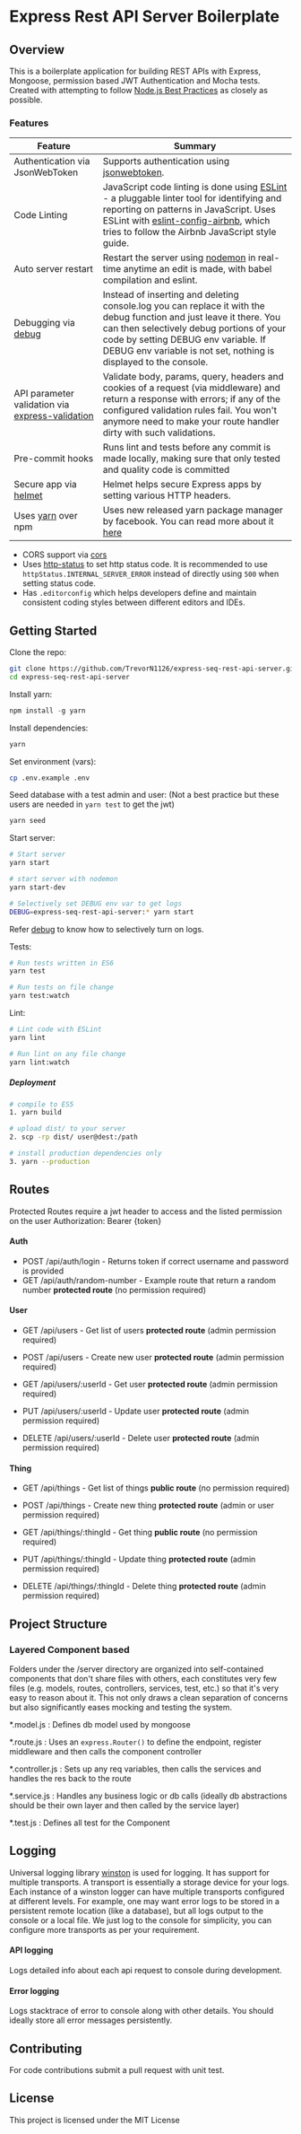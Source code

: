 # Express Rest API Server Boilerplate
## Overview

This is a boilerplate application for building REST APIs with Express, Mongoose, permission based JWT Authentication and Mocha tests.
Created with attempting to follow [Node.js Best Practices](https://github.com/goldbergyoni/nodebestpractices) as closely as possible.

### Features

| Feature                                | Summary                                                                                                                                                                                                                                                     |
|----------------------------------------|-------------------------------------------------------------------------------------------------------------------------------------------------------------------------------------------------------------------------------------------------------------|
| Authentication via JsonWebToken                  	 	 | Supports authentication using [jsonwebtoken](https://www.npmjs.com/package/jsonwebtoken).  |
| Code Linting               			 | JavaScript code linting is done using [ESLint](http://eslint.org) - a pluggable linter tool for identifying and reporting on patterns in JavaScript. Uses ESLint with [eslint-config-airbnb](https://github.com/airbnb/javascript/tree/master/packages/eslint-config-airbnb), which tries to follow the Airbnb JavaScript style guide.                                                                                                |
| Auto server restart                  	 | Restart the server using [nodemon](https://github.com/remy/nodemon) in real-time anytime an edit is made, with babel compilation and eslint.                                                                                                                                                                            |
| Debugging via [debug](https://www.npmjs.com/package/debug)           | Instead of inserting and deleting console.log you can replace it with the debug function and just leave it there. You can then selectively debug portions of your code by setting DEBUG env variable. If DEBUG env variable is not set, nothing is displayed to the console.                       |
| API parameter validation via [express-validation](https://www.npmjs.com/package/express-validation)           | Validate body, params, query, headers and cookies of a request (via middleware) and return a response with errors; if any of the configured validation rules fail. You won't anymore need to make your route handler dirty with such validations. |
| Pre-commit hooks           | Runs lint and tests before any commit is made locally, making sure that only tested and quality code is committed
| Secure app via [helmet](https://github.com/helmetjs/helmet)           | Helmet helps secure Express apps by setting various HTTP headers. |
| Uses [yarn](https://yarnpkg.com) over npm            | Uses new released yarn package manager by facebook. You can read more about it [here](https://code.facebook.com/posts/1840075619545360) |

- CORS support via [cors](https://github.com/expressjs/cors)
- Uses [http-status](https://www.npmjs.com/package/http-status) to set http status code. It is recommended to use `httpStatus.INTERNAL_SERVER_ERROR` instead of directly using `500` when setting status code.
- Has `.editorconfig` which helps developers define and maintain consistent coding styles between different editors and IDEs.

## Getting Started

Clone the repo:
```sh
git clone https://github.com/TrevorN1126/express-seq-rest-api-server.git
cd express-seq-rest-api-server
```

Install yarn:
```js
npm install -g yarn
```

Install dependencies:
```sh
yarn
```

Set environment (vars):
```sh
cp .env.example .env
```

Seed database with a test admin and user:
(Not a best practice but these users are needed in `yarn test` to get the jwt)
```sh
yarn seed
```

Start server:
```sh
# Start server
yarn start

# start server with nodemon
yarn start-dev

# Selectively set DEBUG env var to get logs
DEBUG=express-seq-rest-api-server:* yarn start
```
Refer [debug](https://www.npmjs.com/package/debug) to know how to selectively turn on logs.


Tests:
```sh
# Run tests written in ES6
yarn test

# Run tests on file change
yarn test:watch

```

Lint:
```sh
# Lint code with ESLint
yarn lint

# Run lint on any file change
yarn lint:watch
```

##### Deployment

```sh
# compile to ES5
1. yarn build

# upload dist/ to your server
2. scp -rp dist/ user@dest:/path

# install production dependencies only
3. yarn --production

```
## Routes
Protected Routes require a jwt header to access and the listed permission on the user
Authorization: Bearer {token}

#### Auth
* POST /api/auth/login - Returns token if correct username and password is provided
* GET /api/auth/random-number - Example route that return a random number **protected route** (no permission required)

#### User
* GET /api/users - Get list of users **protected route** (admin permission required)
* POST /api/users - Create new user **protected route** (admin permission required)

* GET /api/users/:userId - Get user **protected route** (admin permission required)
* PUT /api/users/:userId - Update user **protected route** (admin permission required)
* DELETE /api/users/:userId - Delete user **protected route** (admin permission required)

#### Thing
* GET /api/things - Get list of things **public route** (no permission required)
* POST /api/things - Create new thing **protected route** (admin or user permission required)

* GET /api/things/:thingId - Get thing **public route** (no permission required)
* PUT /api/things/:thingId - Update thing **protected route** (admin permission required)
* DELETE /api/things/:thingId - Delete thing **protected route** (admin permission required)

## Project Structure

### Layered Component based

Folders under the /server directory are organized into self-contained components that don't share files with others, each constitutes very few files (e.g. models, routes, controllers, services, test, etc.) so that it's very easy to reason about it. This not only draws a clean separation of concerns but also significantly eases mocking and testing the system.

\*.model.js
: Defines db model used by mongoose

\*.route.js
: Uses an `express.Router()` to define the endpoint, register middleware and then calls the component controller

\*.controller.js
: Sets up any req variables, then calls the services and handles the res back to the route

\*.service.js
: Handles any business logic or db calls
(ideally db abstractions should be their own layer and then called by the service layer)

\*.test.js
: Defines all test for the Component


## Logging

Universal logging library [winston](https://www.npmjs.com/package/winston) is used for logging. It has support for multiple transports.  A transport is essentially a storage device for your logs. Each instance of a winston logger can have multiple transports configured at different levels. For example, one may want error logs to be stored in a persistent remote location (like a database), but all logs output to the console or a local file. We just log to the console for simplicity, you can configure more transports as per your requirement.

#### API logging
Logs detailed info about each api request to console during development.

#### Error logging
Logs stacktrace of error to console along with other details. You should ideally store all error messages persistently.

## Contributing
For code contributions submit a pull request with unit test.

## License
This project is licensed under the MIT License
